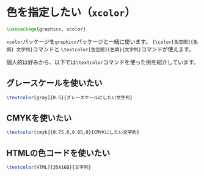 # 色を指定したい（`xcolor`）

```latex
\usepackage{graphicx, xcolor}
```

``xcolor``パッケージを``graphicx``パッケージと一緒に使います。
``{\color[色空間]{色調} 文字列}``コマンドと
``\textcolor[色空間]{色調}{文字列}``コマンドが使えます。

個人的は好みから、以下では``\textcolor``コマンドを使った例を紹介しています。

## グレースケールを使いたい

```latex
\textcolor[gray]{0.5}{グレースケールにしたい文字列}
```

## CMYKを使いたい

```latex
\textcolor[cmyk]{0.75,0,0.65,0}{CMYKにしたい文字列}
```

## HTMLの色コードを使いたい

```latex
\textcolor[HTML]{35A16B}{文字列}
```
